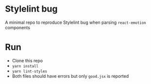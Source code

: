 # Stylelint bug

A minimal repo to reproduce Stylelint bug when parsing `react-emotion` components

# Run
- Clone this repo
- `yarn install`
- `yarn lint-styles`
- Both files should have errors but only `good.jsx` is reported

